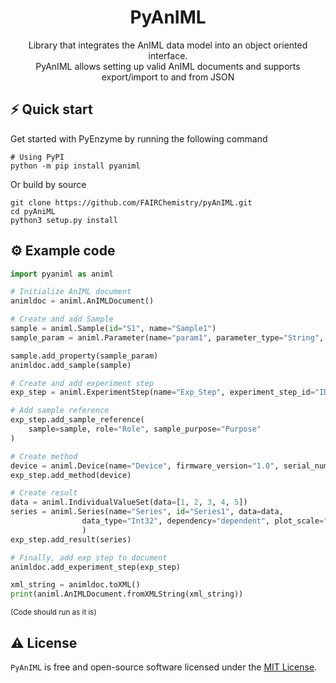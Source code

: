 <h1 align="center">
  PyAnIML<br>
</h1>
<p align="center"> 
Library that integrates the AnIML data model into an object oriented interface. </br>PyAnIML allows setting up valid AnIML documents and supports export/import to and from JSON</p>

## ⚡️ Quick start
Get started with PyEnzyme by running the following command 

```
# Using PyPI
python -m pip install pyaniml
```

Or build by source
```
git clone https://github.com/FAIRChemistry/pyAnIML.git
cd pyAniML
python3 setup.py install
```

## ⚙️ Example code

```python
import pyaniml as animl

# Initialize AnIML document
animldoc = animl.AnIMLDocument()

# Create and add Sample
sample = animl.Sample(id="S1", name="Sample1")
sample_param = animl.Parameter(name="param1", parameter_type="String", value="Lol")

sample.add_property(sample_param)
animldoc.add_sample(sample)

# Create and add experiment step
exp_step = animl.ExperimentStep(name="Exp_Step", experiment_step_id="ID1")

# Add sample reference
exp_step.add_sample_reference(
    sample=sample, role="Role", sample_purpose="Purpose"
)

# Create method
device = animl.Device(name="Device", firmware_version="1.0", serial_number="123")
exp_step.add_method(device)

# Create result
data = animl.IndividualValueSet(data=[1, 2, 3, 4, 5])
series = animl.Series(name="Series", id="Series1", data=data,
                data_type="Int32", dependency="dependent", plot_scale="none"
                )
exp_step.add_result(series)

# Finally, add exp step to document
animldoc.add_experiment_step(exp_step)

xml_string = animldoc.toXML()
print(animl.AnIMLDocument.fromXMLString(xml_string))
```
<sub>(Code should run as it is)</sup>

## ⚠️ License

`PyAnIML` is free and open-source software licensed under the [MIT License](https://github.com/FAIRChemistry/pyAnIML/blob/main/LICENSE). 
